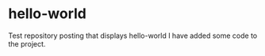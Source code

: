 # hello-world
Test repository posting that displays hello-world 
I have added some code to the project. 
